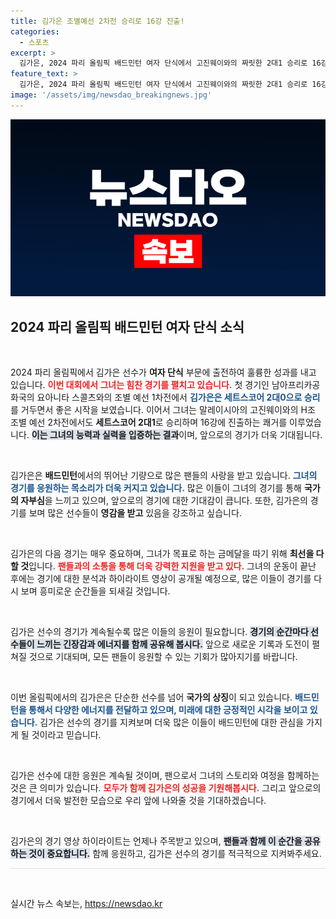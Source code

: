 ```yaml
---
title: 김가은 조별예선 2차전 승리로 16강 진출!
categories:
  - 스포츠
excerpt: >
  김가은, 2024 파리 올림픽 배드민턴 여자 단식에서 고진웨이와의 짜릿한 2대1 승리로 16강 진출! 그녀의 경기 하이라이트를 놓치지 마세요!
feature_text: >
  김가은, 2024 파리 올림픽 배드민턴 여자 단식에서 고진웨이와의 짜릿한 2대1 승리로 16강 진출! 그녀의 경기 하이라이트를 놓치지 마세요!
image: '/assets/img/newsdao_breakingnews.jpg'
---
```


<p><img src="/assets/img/newsdao_breakingnews.jpg" alt="ontimetimes 속보" /></p>

<h2 data-ke-size="size26">2024 파리 올림픽 배드민턴 여자 단식 소식</h2>

<p data-ke-size="size16">&nbsp;</p>

<p>2024 파리 올림픽에서 김가은 선수가 <strong>여자 단식</strong> 부문에 출전하여 훌륭한 성과를 내고 있습니다. <b><span style="color: #ee2323;">이번 대회에서 그녀는 힘찬 경기를 펼치고 있습니다.</span></b> 첫 경기인 남아프리카공화국의 요아니타 스콜츠와의 조별 예선 1차전에서 <b><span style="color: #1a5490;">김가은은 세트스코어 2대0으로 승리</span></b>를 거두면서 좋은 시작을 보였습니다. 이어서 그녀는 말레이시아의 고진웨이와의 H조 조별 예선 2차전에서도 <strong>세트스코어 2대1</strong>로 승리하며 16강에 진출하는 쾌거를 이루었습니다. <b><span style="background-color: #21538527;">이는 그녀의 능력과 실력을 입증하는 결과</span></b>이며, 앞으로의 경기가 더욱 기대됩니다.</p>

<p data-ke-size="size16">&nbsp;</p>

<p>김가은은 <strong>배드민턴</strong>에서의 뛰어난 기량으로 많은 팬들의 사랑을 받고 있습니다. <b><span style="color: #1a5490;">그녀의 경기를 응원하는 목소리가 더욱 커지고 있습니다.</span></b> 많은 이들이 그녀의 경기를 통해 <strong>국가의 자부심</strong>을 느끼고 있으며, 앞으로의 경기에 대한 기대감이 큽니다. 또한, 김가은의 경기를 보며 많은 선수들이 <strong>영감을 받고</strong> 있음을 강조하고 싶습니다. </p>

<p data-ke-size="size16">&nbsp;</p>

<p>김가은의 다음 경기는 매우 중요하며, 그녀가 목표로 하는 금메달을 따기 위해 <strong>최선을 다할 것</strong>입니다. <b><span style="color: #ee2323;">팬들과의 소통을 통해 더욱 강력한 지원을 받고 있다.</span></b> 그녀의 운동이 끝난 후에는 경기에 대한 분석과 하이라이트 영상이 공개될 예정으로, 많은 이들이 경기를 다시 보며 흥미로운 순간들을 되새길 것입니다.</p>

<p data-ke-size="size16">&nbsp;</p>

<p>김가은 선수의 경기가 계속될수록 많은 이들의 응원이 필요합니다. <b><span style="background-color: #21538527;">경기의 순간마다 선수들이 느끼는 긴장감과 에너지를 함께 공유해 봅시다.</span></b> 앞으로 새로운 기록과 도전이 펼쳐질 것으로 기대되며, 모든 팬들이 응원할 수 있는 기회가 많아지기를 바랍니다. </p>

<p data-ke-size="size16">&nbsp;</p>

<p>이번 올림픽에서의 김가은은 단순한 선수를 넘어 <strong>국가의 상징</strong>이 되고 있습니다. <b><span style="color: #1a5490;">배드민턴을 통해서 다양한 에너지를 전달하고 있으며, 미래에 대한 긍정적인 시각을 보이고 있습니다.</span></b> 김가은 선수의 경기를 지켜보며 더욱 많은 이들이 배드민턴에 대한 관심을 가지게 될 것이라고 믿습니다. </p>

<p data-ke-size="size16">&nbsp;</p>

<p>김가은 선수에 대한 응원은 계속될 것이며, 팬으로서 그녀의 스토리와 여정을 함께하는 것은 큰 의미가 있습니다. <b><span style="color: #ee2323;">모두가 함께 김가은의 성공을 기원해봅시다.</span></b> 그리고 앞으로의 경기에서 더욱 발전한 모습으로 우리 앞에 나와줄 것을 기대하겠습니다. </p>

<p data-ke-size="size16">&nbsp;</p>

<p>김가은의 경기 영상 하이라이트는 언제나 주목받고 있으며, <b><span style="background-color: #21538527;">팬들과 함께 이 순간을 공유하는 것이 중요합니다.</span></b> 함께 응원하고, 김가은 선수의 경기를 적극적으로 지켜봐주세요. </p>

<hr style="height: 1px; border: none; background-color: #e0e0e0;"/>

<p data-ke-size="size16">&nbsp;</p>
실시간 뉴스 속보는, <a href="https://newsdao.kr" rel="dofollow">https://newsdao.kr</a>


